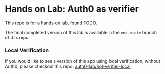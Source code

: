 # Hands on Lab: Auth0 as verifier

This repo is for a hands-on lab, found [TODO](todo).

The final completed version of this lab is available in the `end-state` branch of this repo


### Local Verification

If you would like to see a version of this app using local verification, without Auth0, please checkout this repo: [auth0-lab/hol-verifier-local](https://github.com/auth0-lab/hol-verifier-local)